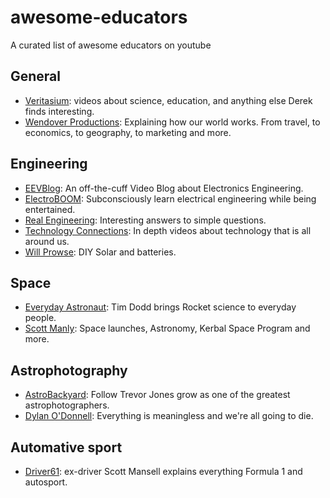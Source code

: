 # awesome-educators
A curated list of awesome educators on youtube

## General

* [Veritasium](https://www.youtube.com/@veritasium):  videos about science, education, and anything else Derek finds interesting.
* [Wendover Productions](https://www.youtube.com/@Wendoverproductions): Explaining how our world works. From travel, to economics, to geography, to marketing and more.

## Engineering

* [EEVBlog](https://www.youtube.com/@EEVblog): An off-the-cuff Video Blog about Electronics Engineering.
* [ElectroBOOM](https://www.youtube.com/@ElectroBOOM): Subconsciously learn electrical engineering while being entertained.
* [Real Engineering](https://www.youtube.com/channel/UCR1IuLEqb6UEA_zQ81kwXfg): Interesting answers to simple questions.
* [Technology Connections](https://www.youtube.com/@TechnologyConnections): In depth videos about technology that is all around us.
* [Will Prowse](https://www.youtube.com/@WillProwse): DIY Solar and batteries.

## Space

* [Everyday Astronaut](https://www.youtube.com/@EverydayAstronaut): Tim Dodd brings Rocket science to everyday people.
* [Scott Manly](https://www.youtube.com/@scottmanley): Space launches, Astronomy, Kerbal Space Program and more.

## Astrophotography

* [AstroBackyard](https://www.youtube.com/@AstroBackyard): Follow Trevor Jones grow as one of the greatest astrophotographers.
* [Dylan O'Donnell](https://www.youtube.com/@DylanODonnell): Everything is meaningless and we're all going to die.

## Automative sport

* [Driver61](https://www.youtube.com/@Driver61): ex-driver Scott Mansell explains everything Formula 1 and autosport.